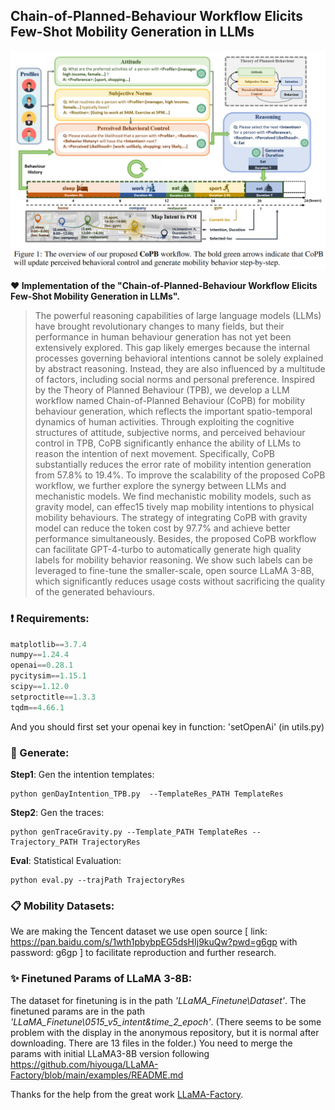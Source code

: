 ## Chain-of-Planned-Behaviour Workflow Elicits Few-Shot Mobility Generation in LLMs


![system](pics/system.png)

**:heart: Implementation of the "Chain-of-Planned-Behaviour Workflow Elicits Few-Shot Mobility Generation in LLMs".**

>The powerful reasoning capabilities of large language models (LLMs) have brought revolutionary changes to many fields, but their performance in human behaviour generation has not yet been extensively explored. This gap likely emerges because the internal processes governing behavioral intentions cannot be solely explained by abstract reasoning. Instead, they are also influenced by a multitude of factors, including social norms and personal preference. Inspired by the Theory of Planned Behaviour (TPB), we develop a LLM workflow named Chain-of-Planned Behaviour (CoPB) for mobility behaviour generation, which reflects the important spatio-temporal dynamics of human activities. Through exploiting the cognitive structures of attitude, subjective norms, and perceived behaviour control in TPB, CoPB significantly enhance the ability of LLMs to reason the intention of next movement. Specifically, CoPB substantially reduces the error rate of mobility intention generation from 57.8% to 19.4%. To improve the scalability of the proposed CoPB workflow, we further explore the synergy between LLMs and mechanistic models. We find mechanistic mobility models, such as gravity model, can effec15 tively map mobility intentions to physical mobility behaviours. The strategy of integrating CoPB with gravity model can reduce the token cost by 97.7% and achieve better performance simultaneously. Besides, the proposed CoPB workflow can facilitate GPT-4-turbo to automatically generate high quality labels for mobility behavior reasoning. We show such labels can be leveraged to fine-tune the smaller-scale, open source LLaMA 3-8B, which significantly reduces usage costs without sacrificing the quality of the generated behaviours.




### :exclamation: Requirements:

```python
matplotlib==3.7.4
numpy==1.24.4
openai==0.28.1
pycitysim==1.15.1
scipy==1.12.0
setproctitle==1.3.3
tqdm==4.66.1
```

And you should first set your openai key in function: 'setOpenAi'  (in utils.py) 



### :star2: Generate:

**Step1**: Gen the intention templates:

```shell
python genDayIntention_TPB.py  --TemplateRes_PATH TemplateRes
```

**Step2**: Gen the traces:

```shell
python genTraceGravity.py --Template_PATH TemplateRes --Trajectory_PATH TrajectoryRes
```

**Eval**: Statistical Evaluation:

```shell
python eval.py --trajPath TrajectoryRes
```


### :clipboard: Mobility Datasets: 
We are making the Tencent dataset we use open source [ link: https://pan.baidu.com/s/1wth1pbybpEG5dsHIj9kuQw?pwd=g6gp with password: g6gp ] to facilitate reproduction and further research.

### :sparkles: Finetuned Params of LLaMA 3-8B:
The dataset for finetuning is in the path *'LLaMA_Finetune\Dataset'*.
The finetuned params are in the path *'LLaMA_Finetune\0515_v5_intent&time_2_epoch'*. (There seems to be some problem with the display in the anonymous repository, but it is normal after downloading. There are 13 files in the folder.)
You need to merge the params with initial LLaMA3-8B version following https://github.com/hiyouga/LLaMA-Factory/blob/main/examples/README.md

Thanks for the help from the great work [LLaMA-Factory](https://github.com/hiyouga/LLaMA-Factory/tree/main).